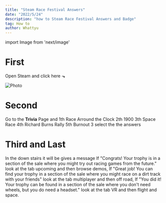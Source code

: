 ```yaml
---
title: "Steam Race Festival Answers"
date: "2022/5/24"
description: "how to Steam Race Festival Answers and Badge"
tag: How to
author: Whattyu
---
```

import Image from 'next/image'

# First
Open Steam and click here ⬎

<Image
  src="https://i.imgur.com/mkVZcSC.png"
  alt="Photo"
  priority
  className="next-image"
/>

# Second
Go to the **Trivia** Page and
  1th Race Arround the Clock
  2th 1900
  3th Space Race
  4th Richard Burns Rally
  5th Burnout 3
select the the answers

# Third and Last

In the down stairs it will be gives a message
If "Congrats! Your trophy is in a section of the sale where you might try out racing games from the future." look at the tab upcoming and then browse demos,
If "Great job! You can find your trophy in a section of the sale where you might race on a dirt track with your friends" look at the tab multiplayer and then off road,
If "You did it! Your trophy can be found in a section of the sale where you don't need wheels, but you do need a headset." look at the tab VR and then flight and space.
